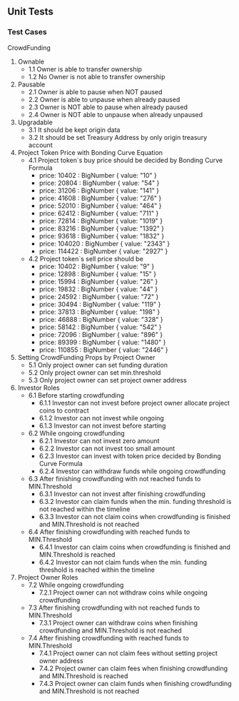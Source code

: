 ## Unit Tests

### Test Cases
CrowdFunding
1. Ownable
   - 1.1 Owner is able to transfer ownership
   - 1.2 No Owner is not able to transfer ownership
2. Pausable
   - 2.1 Owner is able to pause when NOT paused
   - 2.2 Owner is able to unpause when already paused
   - 2.3 Owner is NOT able to pause when already paused
   - 2.4 Owner is NOT able to unpause when already unpaused
3. Upgradable
   - 3.1 It should be kept origin data
   - 3.2 It should be set Treasury Address by only origin treasury account
4. Project Token Price with Bonding Curve Equation
   - 4.1 Project token`s buy price should be decided by Bonding Curve Formula
      - price:  10402 : BigNumber { value: "10" }
      - price:  20804 : BigNumber { value: "54" }
      - price:  31206 : BigNumber { value: "141" }
      - price:  41608 : BigNumber { value: "276" }
      - price:  52010 : BigNumber { value: "464" }
      - price:  62412 : BigNumber { value: "711" }
      - price:  72814 : BigNumber { value: "1019" }
      - price:  83216 : BigNumber { value: "1392" }
      - price:  93618 : BigNumber { value: "1832" }
      - price:  104020 : BigNumber { value: "2343" }
      - price:  114422 : BigNumber { value: "2927" }
   - 4.2 Project token`s sell price should be
      - price:  10402 : BigNumber { value: "9" }
      - price:  12898 : BigNumber { value: "15" }
      - price:  15994 : BigNumber { value: "26" }
      - price:  19832 : BigNumber { value: "44" }
      - price:  24592 : BigNumber { value: "72" }
      - price:  30494 : BigNumber { value: "119" }
      - price:  37813 : BigNumber { value: "198" }
      - price:  46888 : BigNumber { value: "328" }
      - price:  58142 : BigNumber { value: "542" }
      - price:  72096 : BigNumber { value: "896" }
      - price:  89399 : BigNumber { value: "1480" }
      - price:  110855 : BigNumber { value: "2446" }
5. Setting CrowdFunding Props by Project Owner
   - 5.1 Only project owner can set funding duration
   - 5.2 Only project owner can set min.threshold
   - 5.3 Only project owner can set project owner address
6. Investor Roles
   - 6.1 Before starting crowdfunding
      - 6.1.1 Investor can not invest before project owner allocate project coins to contract
      - 6.1.2 Investor can not invest while ongoing
      - 6.1.3 Investor can not invest before starting
   - 6.2 While ongoing crowdfunding
      - 6.2.1 Investor can not invest zero amount
      - 6.2.2 Investor can not invest too small amount
      - 6.2.3 Investor can invest with token price decided by Bonding Curve Formula
      - 6.2.4 Investor can withdraw funds while ongoing crowdfunding
   - 6.3 After finishing crowdfunding with not reached funds to MIN.Threshold
      - 6.3.1 Investor can not invest after finishing crowdfunding
      - 6.3.2 Investor can claim funds when the min. funding threshold is not reached within the timeline
      - 6.3.3 Investor can not claim coins when crowdfunding is finished and MIN.Threshold is not reached
   - 6.4 After finishing crowdfunding with reached funds to MIN.Threshold
      - 6.4.1 Investor can claim coins when crowdfunding is finished and MIN.Threshold is reached
      - 6.4.2 Investor can not claim funds when the min. funding threshold is reached within the timeline
7. Project Owner Roles
   - 7.2 While ongoing crowdfunding
      - 7.2.1 Project owner can not withdraw coins while ongoing crowdfunding
   - 7.3 After finishing crowdfunding with not reached funds to MIN.Threshold
      - 7.3.1 Project owner can withdraw coins when finishing crowdfunding and MIN.Threshold is not reached
   - 7.4 After finishing crowdfunding with reached funds to MIN.Threshold
      - 7.4.1 Project owner can not claim fees without setting project owner address
      - 7.4.2 Project owner can claim fees when finishing crowdfunding and MIN.Threshold is reached
      - 7.4.3 Project owner can claim funds when finishing crowdfunding and MIN.Threshold is not reached
